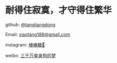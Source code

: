 # 耐得住寂寞，才守得住繁华

<i class="fa fa-github" aria-hidden="true"></i> github: [@tangliangdong](https://github.com/tangliangdong)

<i class="fa fa-envelope" aria-hidden="true"></i> Email: xiaotang188@gmail.com

<i class="fa fa-instagram" aria-hidden="true"></i> instagram: [棒棒糖🍭](https://www.instagram.com/xiaotang188/)

<i class="fa fa-weibo" aria-hidden="true"></i> weibo: [三千万单身狗的梦](http://weibo.com/tangliangdong33/profile?rightmod=1&wvr=6&mod=personinfo)


